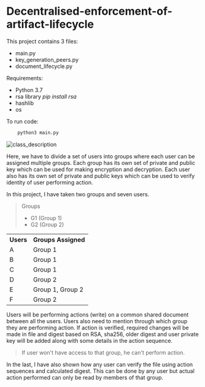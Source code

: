 # Decentralised-enforcement-of-artifact-lifecycle


This project contains 3 files:
*   main.py
*   key_generation_peers.py
*   document_lifecycle.py

Requirements:
*   Python 3.7
*   rsa library *pip install rsa*
*   hashlib     
*   os


To run code:

```bash
    python3 main.py
```

![class_description](class_description.png)


Here, we have to divide a set of users into groups where each user can be assigned multiple groups.
Each group has its own set of private and public key which can be used for making encryption and decryption.
Each user also has its own set of private and public keys which can be used to verify identity of user performing action.

In this project, I have taken two groups and seven users.

>Groups
> * G1 (Group 1)
> * G2 (Group 2)

<table>
<tr>
<th> Users </th>
<th> Groups Assigned </th>
</tr>
<tr>
<td> A </td>
<td> Group 1 </td>
</tr>
 <tr>
<td> B </td>
<td> Group 1 </td>
</tr>
 <tr>
<td> C </td>
<td> Group 1 </td>
</tr>
<tr>
 <tr>
<td> D </td>
<td> Group 2 </td>
</tr>
 <tr>
<td> E </td>
<td> Group 1, Group 2 </td>
</tr>
 <tr>
<td> F </td>
<td> Group 2 </td>
</tr>
</table>

Users will be performing actions (write) on a common shared document between all the users.
Users also need to mention through which group they are performing action.
If action is verified, required changes will be made in file and digest based on 
RSA, sha256, older digest and user private key will be added along with some details in the action sequence.

> If user won't have access to that group, he can't perform action.

In the last, I have also shown how any user can verify the file using action sequences and calculated digest.
This can be done by any user but actual action performed can only be read by members of that group.
